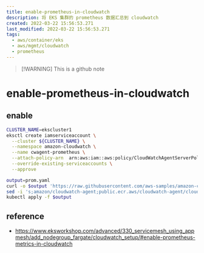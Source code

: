```yaml
---
title: enable-prometheus-in-cloudwatch
description: 将 EKS 集群的 prometheus 数据汇总到 cloudwatch
created: 2022-03-22 15:56:53.271
last_modified: 2022-03-22 15:56:53.271
tags:
  - aws/container/eks
  - aws/mgmt/cloudwatch
  - prometheus
---
```

> [!WARNING] This is a github note

# enable-prometheus-in-cloudwatch

## enable

```sh
CLUSTER_NAME=ekscluster1
eksctl create iamserviceaccount \
  --cluster ${CLUSTER_NAME} \
  --namespace amazon-cloudwatch \
  --name cwagent-prometheus \
  --attach-policy-arn  arn:aws:iam::aws:policy/CloudWatchAgentServerPolicy \
  --override-existing-serviceaccounts \
  --approve

output=prom.yaml
curl -o $output 'https://raw.githubusercontent.com/aws-samples/amazon-cloudwatch-container-insights/latest/k8s-deployment-manifest-templates/deployment-mode/service/cwagent-prometheus/prometheus-eks.yaml'
sed -i 's;amazon/cloudwatch-agent;public.ecr.aws/cloudwatch-agent/cloudwatch-agent;' $output
kubectl apply -f $output

```

## reference

- https://www.eksworkshop.com/advanced/330_servicemesh_using_appmesh/add_nodegroup_fargate/cloudwatch_setup/#enable-prometheus-metrics-in-cloudwatch


